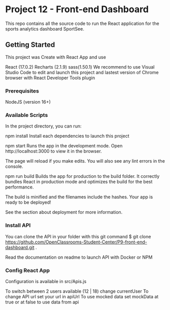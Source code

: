 # Project 12 - Front-end Dashboard

This repo contains all the source code to run the React application for the sports analytics dashboard SportSee.

## Getting Started

This project was Create with React App and use

React (17.0.2)
Recharts (2.1.9)
sass(1.50.1)
We recommend to use Visual Studio Code to edit and launch this project and lastest version of Chrome browser with React Developer Tools plugin

### Prerequisites

NodeJS (version 16+)

### Available Scripts

In the project directory, you can run:

npm install
Install each dependencies to launch this project

npm start
Runs the app in the development mode.
Open http://localhost:3000 to view it in the browser.

The page will reload if you make edits.
You will also see any lint errors in the console.

npm run build
Builds the app for production to the build folder.
It correctly bundles React in production mode and optimizes the build for the best performance.

The build is minified and the filenames include the hashes.
Your app is ready to be deployed!

See the section about deployment for more information.

### Install API

You can clone the API in your folder with this git command
$ git clone https://github.com/OpenClassrooms-Student-Center/P9-front-end-dashboard.git .

Read the documentation on readme to launch API with Docker or NPM

### Config React App

Configuration is available in src/Apis.js

To switch between 2 users available (12 | 18) change currentUser
To change API url set your url in apiUrl
To use mocked data set mockData at true or at false to use data from api
